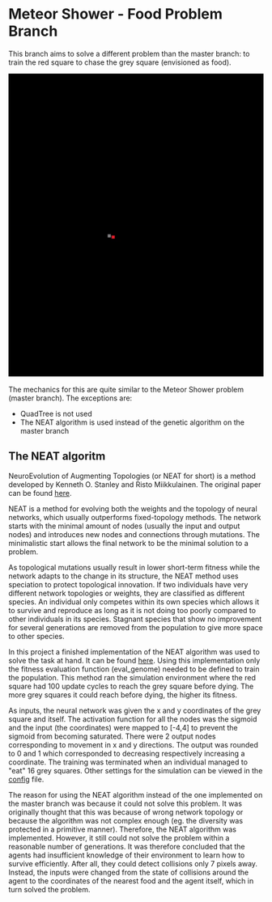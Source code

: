 # Meteor Shower - Food Problem Branch
This branch aims to solve a different problem than the master branch: to train the red square to chase the grey square (envisioned as food).

![alt text](https://github.com/alexeygorskiy/meteor_shower/blob/master/resources/food_problem.gif)

The mechanics for this are quite similar to the Meteor Shower problem (master branch). The exceptions are:

* QuadTree is not used
* The NEAT algorithm is used instead of the genetic algorithm on the master branch

## The NEAT algoritm
NeuroEvolution of Augmenting Topologies (or NEAT for short) is a method developed by Kenneth O. Stanley and Risto Miikkulainen. The original paper can be found [here](http://nn.cs.utexas.edu/downloads/papers/stanley.ec02.pdf).

NEAT is a method for evolving both the weights and the topology of neural networks, which usually outperforms fixed-topology methods. The network starts with the minimal amount of nodes (usually the input and output nodes) and introduces new nodes and connections through mutations. The minimalistic start allows the final network to be the minimal solution to a problem.

As topological mutations usually result in lower short-term fitness while the network adapts to the change in its structure, the NEAT method uses speciation to protect topological innovation. If two individuals have very different network topologies or weights, they are classified as different species. An individual only competes within its own species which allows it to survive and reproduce as long as it is not doing too poorly compared to other individuals in its species. Stagnant species that show no improvement for several generations are removed from the population to give more space to other species.  

In this project a finished implementation of the NEAT algorithm was used to solve the task at hand. It can be found [here](https://github.com/CodeReclaimers/neat-python). Using this implementation only the fitness evaluation function (eval_genome) needed to be defined to train the population. This method ran the simulation environment where the red square had 100 update cycles to reach the grey square before dying. The more grey squares it could reach before dying, the higher its fitness.

As inputs, the neural network was given the x and y coordinates of the grey square and itself. The activation function for all the nodes was the sigmoid and the input (the coordinates) were mapped to [-4,4] to prevent the sigmoid from becoming saturated. There were 2 output nodes corresponding to movement in x and y directions. The output was rounded to 0 and 1 which corresponded to decreasing respectively increasing a coordinate. The training was terminated when an individual managed to "eat" 16 grey squares. Other settings for the simulation can be viewed in the [config](https://github.com/alexeygorskiy/meteor_shower/blob/food_problem/config) file.

The reason for using the NEAT algorithm instead of the one implemented on the master branch was because it could not solve this problem. It was originally thought that this was because of wrong network topology or because the algorithm was not complex enough (eg. the diversity was protected in a primitive manner). Therefore, the NEAT algorithm was implemented. However, it still could not solve the problem within a reasonable number of generations. It was therefore concluded that the agents had insufficient knowledge of their environment to learn how to survive efficiently. After all, they could detect collisions only 7 pixels away. Instead, the inputs were changed from the state of collisions around the agent to the coordinates of the nearest food and the agent itself, which in turn solved the problem. 

